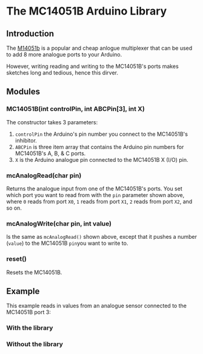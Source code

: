 # The MC14051B Arduino Library

## Introduction

The [M14051b](http://www.onsemi.com/pub_link/Collateral/MC14051B-D.PDF) is a popular and cheap anlogue multiplexer that can be used to add 8 more analogue ports to your Arduino.

However, writing reading and writing to the MC14051B's ports makes sketches long and tedious, hence this dirver.

## Modules

### MC14051B(int controlPin, int ABCPin[3], int X)

The constructor takes 3 parameters:

1. `controlPin` the Arduino's pin number you connect to the MC14051B's inhibitor.
2. `ABCPin` is three item array that contains the Arduino pin numbers for MC14051B's A, B, & C ports.
3. `X` is the Arduino analogue pin connected to the MC14051B X (I/O) pin.

### mcAnalogRead(char pin)

Returns the analogue input from one of the MC14051B's ports. You set which port you want to read from with the `pin` parameter shown above, where `0` reads from port `X0`, `1` reads from port `X1`, `2` reads from port `X2`, and so on.

### mcAnalogWrite(char pin, int value)

Is the same as `mcAnalogRead()` shown above, except that it pushes a number (`value`) to the MC14051B `pin`you want to write to.

### reset()

Resets the MC14051B.      

## Example

This example reads in values from an analogue sensor connected to the MC14051B port 3:

### With the library





### Without the library